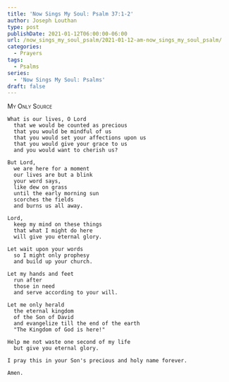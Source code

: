 ```yaml
---
title: 'Now Sings My Soul: Psalm 37:1-2'
author: Joseph Louthan
type: post
publishDate: 2021-01-12T06:00:00-06:00
url: /now_sings_my_soul_psalm/2021-01-12-am-now_sings_my_soul_psalm/
categories:
  - Prayers
tags:
  - Psalms
series:
  - 'Now Sings My Soul: Psalms'
draft: false
---
```

<div style="font-variant: small-caps;">
My Only Source
</div>

    What is our lives, O Lord
      that we would be counted as precious
      that you would be mindful of us
      that you would set your affections upon us
      that you would give your grace to us
      and you would want to cherish us?

    But Lord,
      we are here for a moment
      our lives are but a blink
      your word says,
      like dew on grass
      until the early morning sun
      scorches the fields
      and burns us all away.

    Lord,
      keep my mind on these things
      that what I might do here
      will give you eternal glory.

    Let wait upon your words
      so I might only prophesy
      and build up your church.

    Let my hands and feet
      run after
      those in need
      and serve according to your will.

    Let me only herald
      the eternal kingdom
      of the Son of David
      and evangelize till the end of the earth
      "The Kingdom of God is here!"

    Help me not waste one second of my life
      but give you eternal glory.

    I pray this in your Son's precious and holy name forever.

    Amen.
